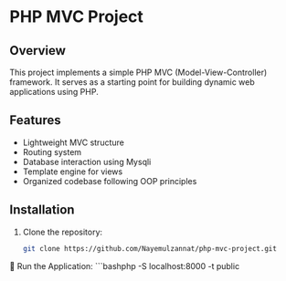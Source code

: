 # PHP MVC Project 

## Overview
This project implements a simple PHP MVC (Model-View-Controller) framework. It serves as a starting point for building dynamic web applications using PHP.

## Features
- Lightweight MVC structure
- Routing system
- Database interaction using Mysqli
- Template engine for views
- Organized codebase following OOP principles

## Installation
1. Clone the repository:
   ```bash
   git clone https://github.com/Nayemulzannat/php-mvc-project.git
🌟 Run the Application:    ```bashphp -S localhost:8000 -t public
